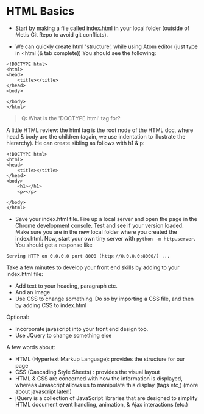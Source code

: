 #  HTML Basics

- Start by making a file called index.html in your local folder (outside of Metis Git Repo to avoid git conflicts).

- We can quickly create html 'structure', while using Atom editor (just type in <html (& tab complete))
You should see the following:  


```
<!DOCTYPE html>
<html>
<head>
	<title></title>
</head>
<body>

</body>
</html>
```

>Q: What is the 'DOCTYPE html' tag for?
>
A little HTML review: the html tag is the root node of the HTML doc, where head & body are the children (again, we use indentation to illustrate the hierarchy).   He can create sibling as follows with h1 & p:

```
<!DOCTYPE html>
<html>
<head>
	<title></title>
</head>
<body>
	<h1></h1>
	<p></p>

</body>
</html>
```

- Save your index.html file.  Fire up a local server and open the page in the Chrome development console. Test and see if your version loaded. Make sure you are in the new local folder where you created the index.html. Now, start your own tiny server with `python -m http.server`. You should get a response like
```
Serving HTTP on 0.0.0.0 port 8000 (http://0.0.0.0:8000/) ...
```


Take a few minutes to develop your front end skills by adding to your index.html file:

* Add text to your heading, paragraph etc.
* And an image
* Use CSS to change something. Do so by importing a CSS file, and then by adding CSS to index.html


Optional:

* Incorporate javascript into your front end design too.
* Use JQuery to change something else

A few words about:

* HTML (Hypertext Markup Language): provides the structure for our page
* CSS (Cascading Style Sheets) : provides the visual layout
* HTML & CSS are concerned with how the information is displayed, whereas Javascript allows us to manipulate this display (tags etc,)
	(more about javascript later!)
* jQuery is a collection of JavaScript libraries
	that are designed to simplify HTML document event
	handling, animation, & Ajax interactions (etc.)
